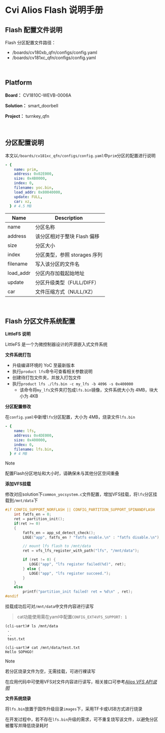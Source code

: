 # Cvi Alios Flash 说明手册

## Flash 配置文件说明

Flash 分区配置文件路径：

- /boards/cv180xb_qfn/configs/config.yaml
- /boards/cv181xc_qfn/configs/config.yaml

<!-- Flash支持列表文件路径：
- /components/chip_cv180x/src/drivers/spiflash/v2.0/src/spi_nor.c -->

<!-- ## 新增Flash支持 -->
<br>

## Platform

**Board：**
CV1810C-WEVB-0006A

**Solution：**
smart_doorbell

**Project：**
turnkey_qfn

<br>

## 分区配置说明

本文以`/boards/cv181xc_qfn/configs/config.yaml`中`prim`分区的配置进行说明

```yaml
- {
    name: prim,
    address: 0x02E000,
    size: 0x4B0000,
    index: 0,
    filename: yoc.bin,
    load_addr: 0x80040000,
    update: FULL,
    car: xz,
  } # 4.5 MB
```

| Name      | Description                  |
| --------- | ---------------------------- |
| name      | 分区名称                     |
| address   | 该分区相对于整块 Flash 偏移  |
| size      | 分区大小                     |
| index     | 分区类型，参照 storages 序列 |
| filename  | 写入该分区的文件名           |
| load_addr | 分区内存加载起始地址         |
| update    | 分区升级类型（FULL/DIFF）    |
| car       | 文件压缩方式（NULL/XZ）      |

<br>

## Flash 分区文件系统配置

**LittleFS 说明**

LittleFS 是一个为微控制器设计的开源嵌入式文件系统

**文件系统打包**

- 升级编译环境的 YoC 至最新版本
- 执行`product lfs`命令可查看相关参数说明
- 创建待打包文件夹，并放入打包文件
- 执行`product lfs ./lfs.bin -c my_lfs -b 4096 -s 0x400000`
  - 该命令将`my_lfs`文件夹打包成`lfs.bin`镜像，文件系统大小为 4MB，块大小为 4KB

**分区配置修改**

在`config.yaml`中新增`lfs`分区配置，大小为 4MB，烧录文件`lfs.bin`

```yaml
- {
    name: lfs,
    address: 0x4DE000,
    size: 0x400000,
    index: 0,
    filename: lfs.bin,
  } # 4 MB
```

> [!NOTE]
> 配置Flash分区地址和大小时，请确保未与其他分区空间重叠

**添加VFS挂载**

修改对应solution下`common_yocsystem.c`文件配置，增加VFS挂载，将`lfs`分区挂载到`/mnt/data`下

```c
#if CONFIG_SUPPORT_NORFLASH || CONFIG_PARTITION_SUPPORT_SPINANDFLASH
	int fatfs_en = 0;
    ret = partition_init();
    if(ret >= 0)
    {
        fatfs_en = app_sd_detect_check();
        LOGE("app", fatfs_en ? "fatfs enable.\n" : "fatfs disable.\n");

        // mount lfs flash to /mnt/data
        ret = vfs_lfs_register_with_path("lfs", "/mnt/data");

        if (ret != 0) {
           LOGE("app", "lfs register failed(%d)", ret);
        } else {
           LOGE("app", "lfs register succeed.");
        }
    }
    else
        printf("partition_init failed! ret = %d\n" , ret);
#endif
```

挂载成功后可对`/mnt/data`中文件内容进行读写
> cat功能使用需在yaml中配置`CONFIG_EXT4VFS_SUPPORT: 1`
```shell
(cli-uart)# ls /mnt/data
 .
 ..
 test.txt

(cli-uart)# cat /mnt/data/test.txt
Hello SOPHGO!
```


> [!NOTE]
> 若分区烧录文件为空，无需挂载，可进行裸读写
>
> 在应用代码中可使用VFS对文件内容进行读写，相关接口可参考[_Alios VFS API说明_](https://help.aliyun.com/zh/alios-things/developer-reference/vfs?spm=a2c4g.11186623.0.0.698f3726rc17EC#section-9sd-4nf-m40)


**文件系统烧录**

将`lfs.bin`放置于固件升级目录`images`下，采用TF卡或USB方式进行烧录

在开发过程中，若不存在`lfs.bin`升级的需求，可不重复烧写该文件，以避免分区被覆写并降低烧录耗时